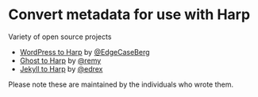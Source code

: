 # Convert metadata for use with Harp

Variety of open source projects

- [WordPress to Harp](https://github.com/EdgeCaseBerg/wpJson4Harp) by [@EdgeCaseBerg](https://github.com/EdgeCaseBerg)
- [Ghost to Harp](https://github.com/remy/ghost-harp) by [@remy](https://github.com/remy)
- [Jekyll to Harp](https://github.com/edrex/jekyll2harp) by [@edrex](https://github.com/edrex)

Please note these are maintained by the individuals who wrote them.
